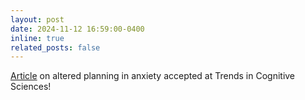 ```yaml
---
layout: post
date: 2024-11-12 16:59:00-0400
inline: true
related_posts: false
---
```


[Article](https://osf.io/preprints/psyarxiv/hgdfn) on altered planning in anxiety accepted at Trends in Cognitive Sciences!
